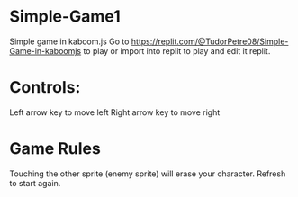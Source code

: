 # Simple-Game1
Simple game in kaboom.js
Go to https://replit.com/@TudorPetre08/Simple-Game-in-kaboomjs to play or import into replit to play and edit it replit.

# Controls:

Left arrow key to move left
Right arrow key to move right

# Game Rules

Touching the other sprite (enemy sprite) will erase your character. Refresh to start again. 

